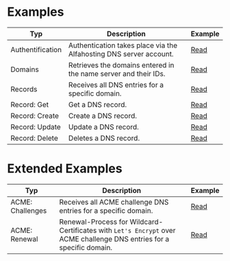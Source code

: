 # Examples
| Typ | Description | Example |
|---|---|---|
| Authentification | Authentication takes place via the Alfahosting DNS server account. | [Read](Auth.md) |
| Domains | Retrieves the domains entered in the name server and their IDs. | [Read](Domains.md) |
| Records | Receives all DNS entries for a specific domain. | [Read](Records.md) |
| Record: Get | Get a DNS record. | [Read](Record.Get.md) |
| Record: Create | Create a DNS record. | [Read](Record.Create.md) |
| Record: Update | Update a DNS record. | [Read](Record.Update.md) |
| Record: Delete | Deletes a DNS record. | [Read](Record.Delete.md) |

# Extended Examples
| Typ | Description | Example |
|---|---|---|
| ACME: Challenges | Receives all ACME challenge DNS entries for a specific domain. | [Read](ACME.List.md) |
| ACME: Renewal | Renewal-Process for Wildcard-Certificates with `Let's Encrypt` over ACME challenge DNS entries for a specific domain. | [Read](ACME.Renewal.md) |
